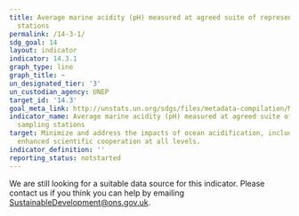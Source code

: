 ```yaml
---
title: Average marine acidity (pH) measured at agreed suite of representative sampling
  stations
permalink: /14-3-1/
sdg_goal: 14
layout: indicator
indicator: 14.3.1
graph_type: line
graph_title: ~
un_designated_tier: '3'
un_custodian_agency: UNEP
target_id: '14.3'
goal_meta_link: http://unstats.un.org/sdgs/files/metadata-compilation/Metadata-Goal-14.pdf
indicator_name: Average marine acidity (pH) measured at agreed suite of representative
  sampling stations
target: Minimize and address the impacts of ocean acidification, including through
  enhanced scientific cooperation at all levels.
indicator_definition: ''
reporting_status: notstarted
---
```


We are still looking for a suitable data source for this indicator. Please contact us if you think you can help by emailing <a href="mailto:SustainableDevelopment@ons.gov.uk">SustainableDevelopment@ons.gov.uk</a>.


